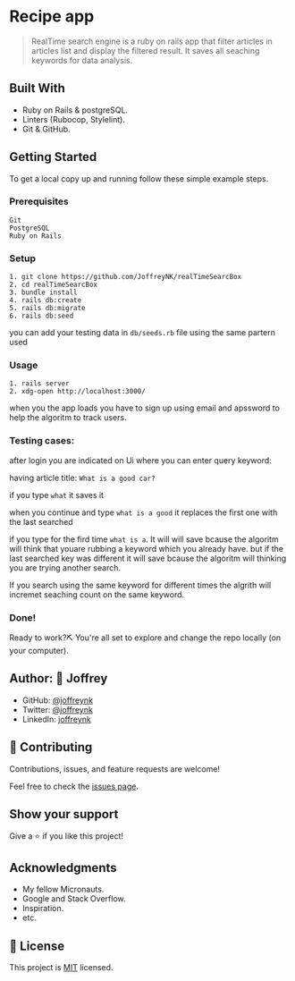 
# Recipe app

> RealTime search engine is a ruby on rails app that filter articles in articles list and display the filtered result. It saves all seaching keywords for data analysis. 

## Built With

- Ruby on Rails & postgreSQL.
- Linters (Rubocop, Stylelint).
- Git & GitHub.

## Getting Started

To get a local copy up and running follow these simple example steps.

### Prerequisites

    Git
    PostgreSQL
    Ruby on Rails 

### Setup

    1. git clone https://github.com/JoffreyNK/realTimeSearcBox
    2. cd realTimeSearcBox
    3. bundle install
    4. rails db:create
    5. rails db:migrate
    6. rails db:seed

you can add your testing data in ```db/seeds.rb``` file using the same partern used

### Usage

    1. rails server
    2. xdg-open http://localhost:3000/


when you the app loads you have to sign up using email and apssword to help the algoritm to track users. 

### Testing cases:
after login you are indicated on Ui where you can enter query keyword:

having article title: ```What is a good car?```

if you type ```what``` it saves it 

when you continue and type ```what is a good``` it replaces the first one with the last searched

if you type for the fird time ```what is a```. It will will save bcause the algoritm will think that youare rubbing a keyword which you already have. but if the last searched key was different it will save bcause the algoritm will thinking you are trying another search.

If you search using the same keyword for different times the algrith will incremet seaching count on the same keyword.

### Done!

Ready to work?⛏️ You're all set to explore and change the repo locally (on your computer).

## Author: 👤 **Joffrey**

- GitHub: [@joffreynk](https://github.com/joffreynk)
- Twitter: [@joffreynk](https://twitter.com/joffreynk)
- LinkedIn: [joffreynk](https://linkedin.com/in/joffreynk)

## 🤝 Contributing

Contributions, issues, and feature requests are welcome!

Feel free to check the [issues page](../../issues/).

## Show your support

Give a ⭐️ if you like this project!

## Acknowledgments

- My fellow Micronauts.
- Google and Stack Overflow.
- Inspiration.
- etc.

## 📝 License

This project is [MIT](./MIT.md) licensed.
